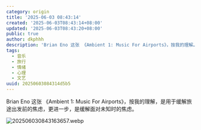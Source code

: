 ```yaml
---
category: origin
title: '2025-06-03 08:43:14'
created: '2025-06-03T08:43:14+08:00'
updated: '2025-06-03T08:43:20+08:00'
public: true
author: dkphhh
description: 'Brian Eno 这张 《Ambient 1: Music For Airports》，按我的理解……'
tags:
  - 音乐
  - 旅行
  - 情绪
  - 心理
  - 文艺
uuid: 20250603084314d5b5
---
```


Brian Eno 这张 《Ambient 1: Music For Airports》，按我的理解，是用于缓解旅途出发前的焦虑，更进一步，是缓解面对未知时的焦虑。

![202506030843163657.webp](https://img.dkphhh.me/202506030843163657.webp)
